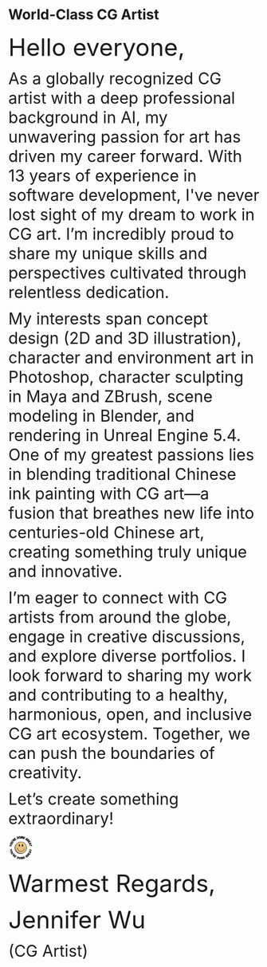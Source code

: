 # World-Class CG Artist

<p> 
    <font size="8"> Hello everyone, </font>
</p>
<p>
    <font size="6"> As a globally recognized CG artist with a deep professional background in AI, my unwavering passion for art has driven my career forward. With 13 years of experience in software development, I've never lost sight of my dream to work in CG art. I’m incredibly proud to share my unique skills and perspectives cultivated through relentless dedication. </font>       
</p>
<p>
    <font size="6"> My interests span concept design (2D and 3D illustration), character and environment art in Photoshop, character sculpting in Maya and ZBrush, scene modeling in Blender, and rendering in Unreal Engine 5.4. One of my greatest passions lies in blending traditional Chinese ink painting with CG art—a fusion that breathes new life into centuries-old Chinese art, creating something truly unique and innovative. </font>
</p>
<p>
    <font size="6"> I’m eager to connect with CG artists from around the globe, engage in creative discussions, and explore diverse portfolios. I look forward to sharing my work and contributing to a healthy, harmonious, open, and inclusive CG art ecosystem. Together, we can push the boundaries of creativity. </font>
</p>
<p>
    <font size="6"> Let’s create something extraordinary! </font>
</p>
<img height="50" width="50" src="images/cute_smiley.png"/>

<p> 
    <font size="8"> Warmest Regards, </font>
</p>
<p> 
    <font size="8"> Jennifer Wu </font>
</p>
<p> 
    <font size="6"> (CG Artist) </font>
</p>
